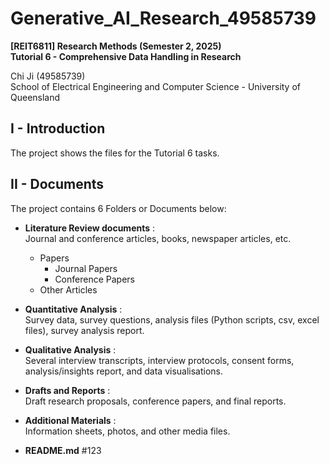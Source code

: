 # Generative_AI_Research_49585739
**[REIT6811] Research Methods (Semester 2, 2025) <br> Tutorial 6 - Comprehensive Data Handling in Research**

<div>Chi Ji (49585739)<br></div>
School of Electrical Engineering and Computer Science - University of Queensland

## I - Introduction
The project shows the files for the Tutorial 6 tasks.<br>

## II - Documents
The project contains 6 Folders or Documents below:
<br>

* <b>Literature Review documents</b> :<br>
Journal and conference articles, books, newspaper articles, etc.
  * Papers
    * Journal Papers
    * Conference Papers
  * Other Articles

* <b>Quantitative Analysis</b> :<br>
Survey data, survey questions, analysis files (Python scripts, csv, excel files), survey analysis report.

* <b>Qualitative Analysis</b> :<br>
Several interview transcripts, interview protocols, consent forms, analysis/insights report, and data visualisations.

* <b>Drafts and Reports</b> :<br>
Draft research proposals, conference papers, and final reports.

* <b>Additional Materials</b> :<br>
Information sheets, photos, and other media files.

* **README.md**
#123
